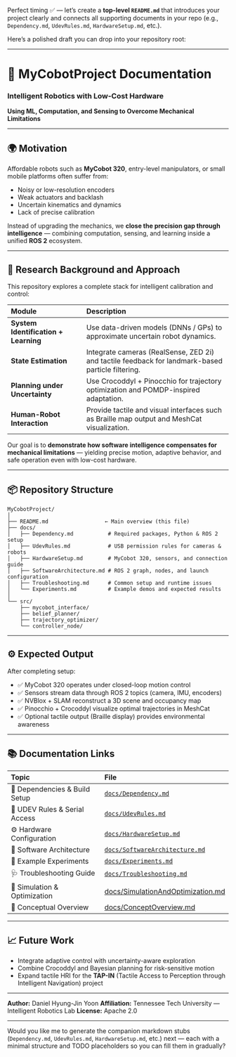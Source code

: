 Perfect timing ✅ — let’s create a **top-level `README.md`** that introduces your project clearly and connects all supporting documents in your repo (e.g., `Dependency.md`, `UdevRules.md`, `HardwareSetup.md`, etc.).

Here’s a polished draft you can drop into your repository root:

---

# 🤖 MyCobotProject Documentation

### Intelligent Robotics with Low-Cost Hardware

**Using ML, Computation, and Sensing to Overcome Mechanical Limitations**

---

## 🌍 Motivation

Affordable robots such as **MyCobot 320**, entry-level manipulators, or small mobile platforms often suffer from:

* Noisy or low-resolution encoders
* Weak actuators and backlash
* Uncertain kinematics and dynamics
* Lack of precise calibration

Instead of upgrading the mechanics, we **close the precision gap through intelligence** — combining computation, sensing, and learning inside a unified **ROS 2** ecosystem.

---

## 🧠 Research Background and Approach

This repository explores a complete stack for intelligent calibration and control:

| Module                               | Description                                                                                       |
| :----------------------------------- | :------------------------------------------------------------------------------------------------ |
| **System Identification + Learning** | Use data-driven models (DNNs / GPs) to approximate uncertain robot dynamics.                      |
| **State Estimation**                 | Integrate cameras (RealSense, ZED 2i) and tactile feedback for landmark-based particle filtering. |
| **Planning under Uncertainty**       | Use Crocoddyl + Pinocchio for trajectory optimization and POMDP-inspired adaptation.              |
| **Human-Robot Interaction**          | Provide tactile and visual interfaces such as Braille map output and MeshCat visualization.       |

Our goal is to **demonstrate how software intelligence compensates for mechanical limitations** — yielding precise motion, adaptive behavior, and safe operation even with low-cost hardware.

---

## 📦 Repository Structure

```text
MyCobotProject/
│
├── README.md                  ← Main overview (this file)
├── docs/
│   ├── Dependency.md           # Required packages, Python & ROS 2 setup
│   ├── UdevRules.md            # USB permission rules for cameras & robots
│   ├── HardwareSetup.md        # MyCobot 320, sensors, and connection guide
│   ├── SoftwareArchitecture.md # ROS 2 graph, nodes, and launch configuration
│   ├── Troubleshooting.md      # Common setup and runtime issues
│   └── Experiments.md          # Example demos and expected results
│
└── src/
    ├── mycobot_interface/
    ├── belief_planner/
    ├── trajectory_optimizer/
    └── controller_node/
```

---

## ⚙️ Expected Output

After completing setup:

* ✅ MyCobot 320 operates under closed-loop motion control
* ✅ Sensors stream data through ROS 2 topics (camera, IMU, encoders)
* ✅ NVBlox + SLAM reconstruct a 3D scene and occupancy map
* ✅ Pinocchio + Crocoddyl visualize optimal trajectories in MeshCat
* ✅ Optional tactile output (Braille display) provides environmental awareness

---

## 📚 Documentation Links

| Topic                         | File                                                           |
| :---------------------------- | :------------------------------------------------------------- |
| 🔧 Dependencies & Build Setup | [`docs/Dependency.md`](docs/Dependency.md)                     |
| 🔌 UDEV Rules & Serial Access | [`docs/UdevRules.md`](docs/UdevRules.md)                       |
| ⚙️ Hardware Configuration     | [`docs/HardwareSetup.md`](docs/HardwareSetup.md)               |
| 🧩 Software Architecture      | [`docs/SoftwareArchitecture.md`](docs/SoftwareArchitecture.md) |
| 🧪 Example Experiments        | [`docs/Experiments.md`](docs/Experiments.md)                   |
| 🩺 Troubleshooting Guide      | [`docs/Troubleshooting.md`](docs/Troubleshooting.md)           |
| 🧠 Simulation & Optimization | [docs/SimulationAndOptimization.md](docs/SimulationAndOptimization.md) |
| 🧠 Conceptual Overview | [docs/ConceptOverview.md](docs/ConceptOverview.md) |


---

## 📈 Future Work

* Integrate adaptive control with uncertainty-aware exploration
* Combine Crocoddyl and Bayesian planning for risk-sensitive motion
* Expand tactile HRI for the **TAP-IN** (Tactile Access to Perception through Intelligent Navigation) project

---

**Author:** Daniel Hyung-Jin Yoon
**Affiliation:** Tennessee Tech University — Intelligent Robotics Lab
**License:** Apache 2.0

---

Would you like me to generate the companion markdown stubs (`Dependency.md`, `UdevRules.md`, `HardwareSetup.md`, etc.) next — each with a minimal structure and TODO placeholders so you can fill them in gradually?
